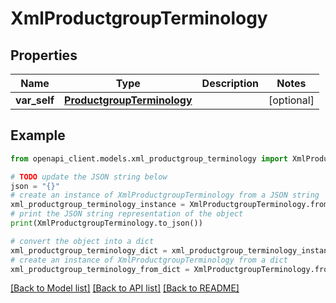 # XmlProductgroupTerminology


## Properties

Name | Type | Description | Notes
------------ | ------------- | ------------- | -------------
**var_self** | [**ProductgroupTerminology**](ProductgroupTerminology.md) |  | [optional] 

## Example

```python
from openapi_client.models.xml_productgroup_terminology import XmlProductgroupTerminology

# TODO update the JSON string below
json = "{}"
# create an instance of XmlProductgroupTerminology from a JSON string
xml_productgroup_terminology_instance = XmlProductgroupTerminology.from_json(json)
# print the JSON string representation of the object
print(XmlProductgroupTerminology.to_json())

# convert the object into a dict
xml_productgroup_terminology_dict = xml_productgroup_terminology_instance.to_dict()
# create an instance of XmlProductgroupTerminology from a dict
xml_productgroup_terminology_from_dict = XmlProductgroupTerminology.from_dict(xml_productgroup_terminology_dict)
```
[[Back to Model list]](../README.md#documentation-for-models) [[Back to API list]](../README.md#documentation-for-api-endpoints) [[Back to README]](../README.md)


